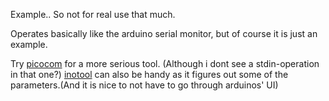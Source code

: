 Example.. So not for real use that much. 

Operates basically like the arduino serial monitor, but of course it is just an
example.

Try [picocom](http://code.google.com/p/picocom/) for a more serious tool.
(Although i dont see a stdin-operation in that one?) 
[inotool](http://inotool.org/) can also be handy as it figures out some of the
parameters.(And it is nice to not have to go through arduinos' UI)
